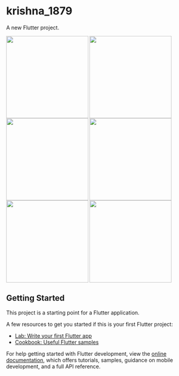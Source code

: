 # krishna_1879

A new Flutter project.

<img align="left" src="https://github.com/krishnasavani1244/viva_pr/assets/131374449/a9e64c0e-60d0-4214-bed1-8ae6935852e1" width="220px">
<img align="left" src="https://github.com/krishnasavani1244/viva_pr/assets/131374449/9b34c4f2-82eb-4317-821f-ad75e676cd2b" width="220px">
<img  src="https://github.com/krishnasavani1244/viva_pr/assets/131374449/d3d4a4d3-d488-4112-84cf-4be6aa1dd3fc" width="220px">

<img align="left" src="https://github.com/krishnasavani1244/viva_pr/assets/131374449/7a2609b5-a784-4111-80ac-f1b235b4e001" width="220px">
<img align="left" src="https://github.com/krishnasavani1244/viva_pr/assets/131374449/39327912-2e35-415a-9661-79aab3acc41c" width="220px">
<img  src="https://github.com/krishnasavani1244/viva_pr/assets/131374449/1720d7f7-005a-44e1-9b37-0b4f7b960cba" width="220px">

## Getting Started

This project is a starting point for a Flutter application.

A few resources to get you started if this is your first Flutter project:

- [Lab: Write your first Flutter app](https://docs.flutter.dev/get-started/codelab)
- [Cookbook: Useful Flutter samples](https://docs.flutter.dev/cookbook)

For help getting started with Flutter development, view the
[online documentation](https://docs.flutter.dev/), which offers tutorials,
samples, guidance on mobile development, and a full API reference.

